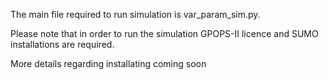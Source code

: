 The main file required to run simulation is var_param_sim.py.

Please note that in order to run the simulation GPOPS-II licence and SUMO installations are required.

More details regarding installating coming soon

